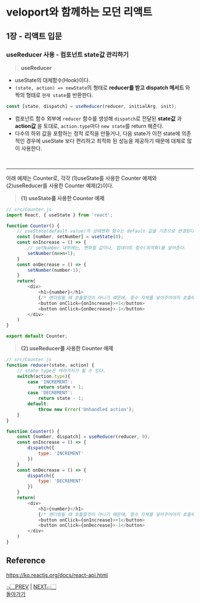 # veloport와 함께하는 모던 리액트
## 1장 - 리액트 입문
### useReducer 사용 - 컴포넌트 state값 관리하기
> __useReducer__
- useState의 대체함수(Hook)이다.
- `(state, action) => newState`의 형태로 __reducer를 받고__ __dispatch 메서드__ 와 짝의 형태로 `현재 state`를 반환한다.
```javascript
const [state, dispatch] = useReducer(reducer, initialArg, init);
```
- 컴포넌트 함수 외부에 `reducer` 함수를 생성해 `dispatch`로 전달된 __state값__ 과 __action값__ 을 토대로, `action.type`마다 `new state`를 return 해준다.
- 다수의 하위 값을 포함하는 정적 로직을 만들거나, 다음 state가 이전 state에 의존적인 경우에 useState 보다 편리하고 최적화 된 성능을 제공하기 때문에 대체로 많이 사용한다.

<br>
<hr/>

아래 예제는 Counter로, 각각 (1)useState를 사용한 Counter 예제와 (2)useReducer를 사용한 Counter 예제(2)이다.

> __(1) useState를 사용한 Counter 예제__
```javascript
// src/Counter.js
import React, { useState } from 'react';

function Counter() {
    // useState(default value)의 상태변화 함수는 default 값을 기준으로 변경된다.
    const [number, setNumber] = useState(0);
    const onIncrease = () => {
        // setNumber 내부에는, 변화할 값이나, 업데이트 함수(최적화)를 넣어준다.
        setNumber(n=>n+1);
    }
    const onDecrease = () => {
        setNumber(number-1);
    }
    return(
        <div>
            <h1>{number}</h1>
            {/* 렌더링될 때 호출할것이 아니기 때문에, 함수 자체를 넣어주어야지 호출해주면 안된다*/}
            <button onClick={onIncrease}>+1</button>
            <button onClick={onDecrease}>-1</button>
        </div>
    )
}

export default Counter;
```

> __(2) useReducer를 사용한 Counter 예제__
```javascript
// src/Counter.js
function reducer(state, action) {
    // state type은 여러가지가 될 수 있다.
    switch(action.type){
        case 'INCREMENT':
            return state + 1;
        case 'DECREMENT':
            return state - 1;
        default:
            throw new Error('Unhandled action');
    }
}

function Counter() {
    const [number, dispatch] = useReducer(reducer, 0);
    const onIncrease = () => {
        dispatch({
            type: 'INCREMENT'
        })
    }
    const onDecrease = () => {
        dispatch({
            type: 'DECREMENT'
        })
    }
    return(
        <div>
            <h1>{number}</h1>
            {/* 렌더링될 때 호출할것이 아니기 때문에, 함수 자체를 넣어주어야지 호출해주면 안된다*/}
            <button onClick={onIncrease}>+1</button>
            <button onClick={onDecrease}>-1</button>
        </div>
    )
}
```

## Reference
<https://ko.reactjs.org/docs/react-api.html>
<br>

[👈🏻PREV](https://github.com/ss-won/veloport-react/blob/master/Ch1/md/11.md) |
[NEXT👉🏻](https://github.com/ss-won/veloport-react/blob/master/Ch1/md/13.md) <br>
[돌아가기](https://github.com/ss-won/veloport-react)
